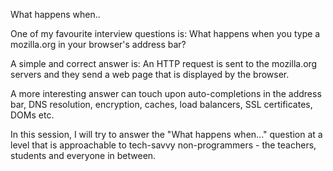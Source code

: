 What happens when..

One of my favourite interview questions is: What happens when you type a mozilla.org in your browser's address bar?

A simple and correct answer is: An HTTP request is sent to the mozilla.org servers and they send a web page that is displayed by the browser.

A more interesting answer can touch upon auto-completions in the address bar, DNS resolution, encryption, caches, load balancers, SSL certificates, DOMs etc.

In this session, I will try to answer the "What happens when..." question at a level that is approachable to tech-savvy non-programmers - the teachers, students and everyone in between.
